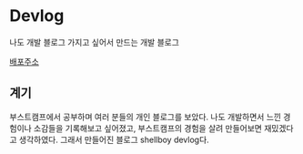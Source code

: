 # Devlog

나도 개발 블로그 가지고 싶어서 만드는 개발 블로그

[배포주소](https://shellboylog.com/)

## 계기

부스트캠프에서 공부하며 여러 분들의 개인 블로그를 보았다. 나도 개발하면서 느낀 경험이나 소감들을 기록해보고 싶어졌고, 부스트캠프의 경험을 살려 만들어보면 재밌겠다고 생각하였다. 그래서 만들어진 블로그 shellboy devlog다.
